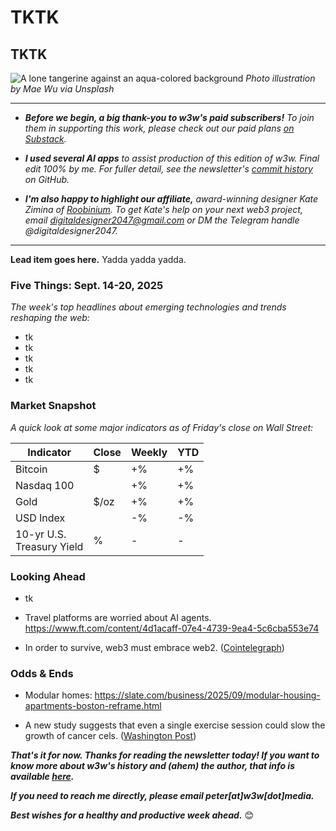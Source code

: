 # TKTK
## TKTK

![A lone tangerine against an aqua-colored background](https://w3w.news/img/mae-wu-1920.jpg)
*Photo illustration by Mae Wu via Unsplash*

<hr>

- _**Before we begin, a big thank-you to w3w's paid subscribers!** To join them in supporting this work, please check out our paid plans [on Substack](https://w3wnews.substack.com/subscribe)._

- _**I used several AI apps** to assist production of this edition of w3w. Final edit 100% by me. For fuller detail, see the newsletter's [commit history](https://github.com/peteramckay/w3wnewsletter/commits) on GitHub._

- _**I'm also happy to highlight our affiliate,** award-winning designer Kate Zimina of [Roobinium](https://dribbble.com/roobinium). To get Kate's help on your next web3 project, email digitaldesigner2047@gmail.com or DM the Telegram handle @digitaldesigner2047._

<hr>

**Lead item goes here.** Yadda yadda yadda.

<!--

Some leftover notes, links from last week...

- NYT Douthat/Bannon intvu. Why do Bannon and Andreessen agree about feds wanting a consolidated tech sector? ([]()) <!-- Link TK

- TK ([Slate](https://slate.com/culture/2025/09/jeopardy-game-watson-questions-final-ken-jennings.html)) <!-- Interesting history of Watson on Jeopardy! Some other clips below...

- Product homepage: https://www.ibm.com/watson

- Computer World: https://www.computerworld.com/article/1639750/ibm-watson-will-know-what-you-did-last-summer.html

**Sub sandwiches have emerged as an unlikely symbol** of resistance to the militarization of Washington's streets by the Trump administration. ([BuzzFeed](https://www.yahoo.com/news/articles/donald-trump-definitely-not-going-185636150.html))

- Robinhood added to S&P 500, but Strategy is snubbed. Bernstein is bullish: https://www.theblock.co/post/369995/robinhood-upside-sp-500-tokenization | CBOE looking to add continuous bitcoin, eth futures: https://www.theblock.co/post/370033/cboe-to-list-continuous-bitcoin-and-ether-futures | Daioly bitcoin ETF inflows hit one-month high on Monday: https://decrypt.co/338613/bitcoin-etfs-draw-in-368m-showing-strongest-demand-since-august

- Kazakhstan is weighing a possible sovereign crypto fund: https://decrypt.co/338595/kazakhstan-president-wants-state-digital-asset-fund-crypto-payments-in-smart-city

- Linea launch ([]()) <!-- Links TK

- Bloomberg Crypto: https://www.youtube.com/results?search_query=bloomberg+crypto

- New Google blockchain aims to compete with XRP: https://news.google.com/read/CBMicEFVX3lxTE9nc2tGV0tieE1aZFplam9tNW81WWMydGV3UHVicnZ6bTExcXQ0TFN4dll3NjBsYUtGUGI4Q3lWdVlpa29XQUtFMUdNRDB5WVBvRkJ6bGYtd2dINWY2NThySW82SnQ0aVJ6VnMya1d6WS0?hl=en-US&gl=US&ceid=US%3Aen

- Eightco's meteoric rise to an $8.5 billion valuation: https://www.barrons.com/articles/eightco-worldcoin-dan-ives-crypto-strategy-19f77bdf

- How Trump came around on crypto: https://www.bloomberg.com/news/articles/2025-09-08/how-bitcoin-ether-are-rallying-as-trump-embraces-crypto <!-- See if you can find a hosted, non-paywalled version of this.

- 80% of ransomware attacks now involve AI: https://mitsloan.mit.edu/ideas-made-to-matter/80-ransomware-attacks-now-use-artificial-intelligence

- CA teen is becoming the "Greta Thundberg of AI." https://www.latimes.com/politics/newsletter/2025-09-08/chabria-monday-politics-newsletter-ai-artificial-intelligence-sb-53

- New DOGE ETF goes live <!-- Link TK


- Nasdaq makes strategic investment in Gemini: https://www.theblock.co/post/369989/nasdaq-gemini-investment | https://finance.yahoo.com/news/exclusive-winklevoss-founded-crypto-exchange-090622770.html

- Senate Dems laid out their proposals for crypto regulation: https://thehill.com/policy/technology/5492926-senate-democrats-lay-out-framework-for-crypto-market-structure-bill/ | https://www.theblock.co/post/370018/senate-democrats-crypto-market-structure-framework

- **CoinShares**, a European crypto asset manager, is set to go public in the US via a $1.2 billion SPAC merger with Nasdaq-listed Vine Hill, positioning it as one of the largest publicly traded digital asset managers globally. This move is expected to fuel CoinShares' international expansion and enable US investors to participate in its global growth, with the firm aiming to capitalize on stronger valuations and a favorable regulatory environment. ([The Block](https://www.theblock.co/post/369821/coinshares-set-to-go-public-in-us-via-1-2-billion-spac-merger-with-nasdaq-listed-vine-hill)) <!-- Draft news summary by Leo/Llama 3.1 8B -->


### Five Things: Sept. 14-20, 2025

*The week's top headlines about emerging technologies and trends reshaping the web:*

- tk
- tk
- tk
- tk
- tk

### Market Snapshot

*A quick look at some major indicators as of Friday's close on Wall Street:*

<table>

  <thead>
    <tr>
      <th>Indicator</th>
      <th>Close</th>
      <th>Weekly</th>
      <th>YTD</th>
    </tr>
  </thead>

  <tbody>
   <tr>
     <td>Bitcoin</td>
     <td>$</td>
     <td>+%</td>
     <td>+%</td>
   </tr>

   <tr>
     <td>Nasdaq 100</td>
     <td></td>
     <td>+%</td>
     <td>+%</td>
   </tr>

   <tr>
     <td>Gold</td>
     <td>$/oz</td>
     <td>+%</td>
     <td>+%</td>
   </tr>

   <tr>
     <td>USD Index</td>
     <td></td>
     <td>-%</td>
     <td>-%</td>
   </tr>

   <tr>
     <td>10-yr U.S.<br> Treasury Yield</td>
     <td>%</td>
     <td>-</td>
     <td>-</td>
   </tr>

</tbody>
</table>

### Looking Ahead

- tk

- Travel platforms are worried about AI agents. https://www.ft.com/content/4d1acaff-07e4-4739-9ea4-5c6cba553e74 <!-- Sub out Google News referral link -->

- In order to survive, web3 must embrace web2. ([Cointelegraph](https://cointelegraph.com/news/web3-rely-on-web2))

### Odds & Ends

- Modular homes: https://slate.com/business/2025/09/modular-housing-apartments-boston-reframe.html

- A new study suggests that even a single exercise session could slow the growth of cancer cels. ([Washington Post](https://www.washingtonpost.com/wellness/2025/09/11/exercise-cancer-benefits-prevention-recurrence/))

_**That's it for now. Thanks for reading the newsletter today! If you want to know more about w3w's history and (ahem) the author, that info is available [here](https://w3wnews.substack.com/about).**_

_**If you need to reach me directly, please email peter[at]w3w[dot]media.**_

_**Best wishes for a healthy and productive week ahead.**_ 😊
